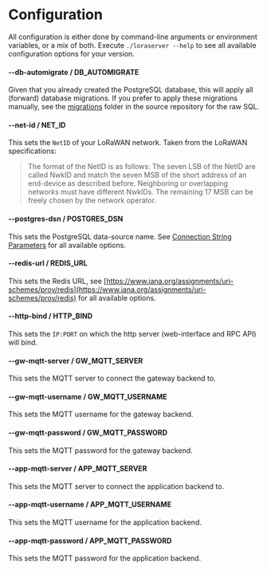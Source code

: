 # Configuration

All configuration is either done by command-line arguments or environment variables, or
a mix of both. Execute ``./loraserver --help`` to see all available configuration
options for your version.

#### --db-automigrate / DB_AUTOMIGRATE

Given that you already created the PostgreSQL database, this will apply all
(forward) database migrations. If you prefer to apply these migrations manually,
see the [migrations](https://github.com/brocaar/loraserver/tree/master/migrations)
folder in the source repository for the raw SQL.

#### --net-id / NET_ID

This sets the ``NetID`` of your LoRaWAN network. Taken from the LoRaWAN specifications:

> The format of the NetID is as follows: The seven LSB of the NetID are called NwkID and
> match the seven MSB of the short address of an end-device as described before.
> Neighboring or overlapping networks must have different NwkIDs. The remaining 17 MSB
> can be freely chosen by the network operator.

#### --postgres-dsn / POSTGRES_DSN

This sets the PostgreSQL data-source name.
See [Connection String Parameters](https://godoc.org/github.com/lib/pq#hdr-Connection_String_Parameters)
for all available options.

#### --redis-url / REDIS_URL

This sets the Redis URL, see [https://www.iana.org/assignments/uri-schemes/prov/redis](https://www.iana.org/assignments/uri-schemes/prov/redis) for all available options.

#### --http-bind / HTTP_BIND

This sets the ``IP:PORT`` on which the http server
(web-interface and RPC API) will bind.

#### --gw-mqtt-server / GW_MQTT_SERVER

This sets the MQTT server to connect the gateway backend to.

#### --gw-mqtt-username / GW_MQTT_USERNAME

This sets the MQTT username for the gateway backend.

#### --gw-mqtt-password / GW_MQTT_PASSWORD

This sets the MQTT password for the gateway backend.

#### --app-mqtt-server / APP_MQTT_SERVER

This sets the MQTT server to connect the application backend to.

#### --app-mqtt-username / APP_MQTT_USERNAME

This sets the MQTT username for the application backend.

#### --app-mqtt-password / APP_MQTT_PASSWORD

This sets the MQTT password for the application backend.

